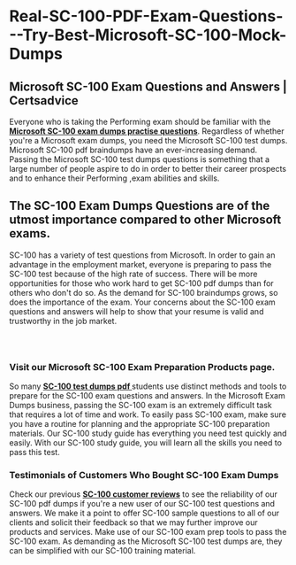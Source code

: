 # Real-SC-100-PDF-Exam-Questions---Try-Best-Microsoft-SC-100-Mock-Dumps
<h2><strong>Microsoft SC-100 Exam Questions and Answers | Certsadvice</strong></h2> <p>Everyone who is taking the Performing exam should be familiar with the <a href="http://www.certsadvice.com/microsoft/sc-100-practice-questions"><strong>Microsoft SC-100 exam dumps practise questions</strong></a>. Regardless of whether you&#39;re a Microsoft exam dumps, you need the Microsoft SC-100 test dumps. Microsoft SC-100 pdf braindumps have an ever-increasing demand. Passing the Microsoft SC-100 test dumps questions is something that a large number of people aspire to do in order to better their career prospects and to enhance their Performing ,exam abilities and skills.</p> <h2><strong>The SC-100 Exam Dumps Questions are of the utmost importance compared to other Microsoft exams.</strong></h2> <p>SC-100 has a variety of test questions from Microsoft. In order to gain an advantage in the employment market, everyone is preparing to pass the SC-100 test because of the high rate of success. There will be more opportunities for those who work hard to get SC-100 pdf dumps than for others who don&#39;t do so. As the demand for SC-100 braindumps grows, so does the importance of the exam. Your concerns about the SC-100 exam questions and answers will help to show that your resume is valid and trustworthy in the job market.</p> <p><a href="http://www.certsadvice.com/microsoft/sc-100-practice-questions" style="display: block; padding: 1em 0; text-align: center; "><img alt="" src="https://1.bp.blogspot.com/-RUOr8Wn-CRk/YUYAxC8kcHI/AAAAAAAAAnw/F7BbdI3tw8QDj5z8iX0vQAioQzKiUxduwCLcBGAsYHQ/s0/unnamed.jpg" /></a></p> <h3><strong>Visit our Microsoft SC-100 Exam Preparation Products page.</strong></h3> <p>So many <a href="http://www.certsadvice.com/microsoft/sc-100-practice-questions"><strong>SC-100 test dumps pdf </strong></a>students use distinct methods and tools to prepare for the SC-100 exam questions and answers. In the Microsoft Exam Dumps business, passing the SC-100 exam is an extremely difficult task that requires a lot of time and work. To easily pass SC-100 exam, make sure you have a routine for planning and the appropriate SC-100 preparation materials. Our SC-100 study guide has everything you need test quickly and easily. With our SC-100 study guide, you will learn all the skills you need to pass this test.</p> <h3><strong>Testimonials of Customers Who Bought SC-100 Exam Dumps</strong></h3> <p>Check our previous <a href="http://www.certsadvice.com/microsoft/sc-100-practice-questions"><strong>SC-100 customer reviews</strong></a> to see the reliability of our SC-100 pdf dumps if you&#39;re a new user of our SC-100 test questions and answers. We make it a point to offer SC-100 sample questions to all of our clients and solicit their feedback so that we may further improve our products and services. Make use of our SC-100 exam prep tools to pass the SC-100 exam. As demanding as the Microsoft SC-100 test dumps are, they can be simplified with our SC-100 training material.</p>
